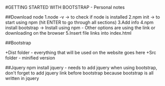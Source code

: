 
#GETTING STARTED WITH BOOTSTRAP - Personal notes

##Download node
1.node -v -> to check if node is installed
2.npm init -> to start using npm (hit ENTER to go through all sections)
3.Add info
4.npm install bootstrap -> Install using npm - Other options are using the link or downloading on the browser
5.Insert file links into index.html

##Bootstrap

+Dist folder - everything that will be used on the website goes here
+Src folder - minified version

##Jquery
npm install jquery - needs to add jquery when using bootstrap, don't forget to add jquery link before bootstrap because bootstrap is all written in jquery
